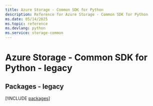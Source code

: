 ```yaml
---
title: Azure Storage - Common SDK for Python
description: Reference for Azure Storage - Common SDK for Python
ms.date: 05/14/2025
ms.topic: reference
ms.devlang: python
ms.service: storage-common
---
```

# Azure Storage - Common SDK for Python - legacy
## Packages - legacy
[!INCLUDE [packages](storage---common-index.md)]